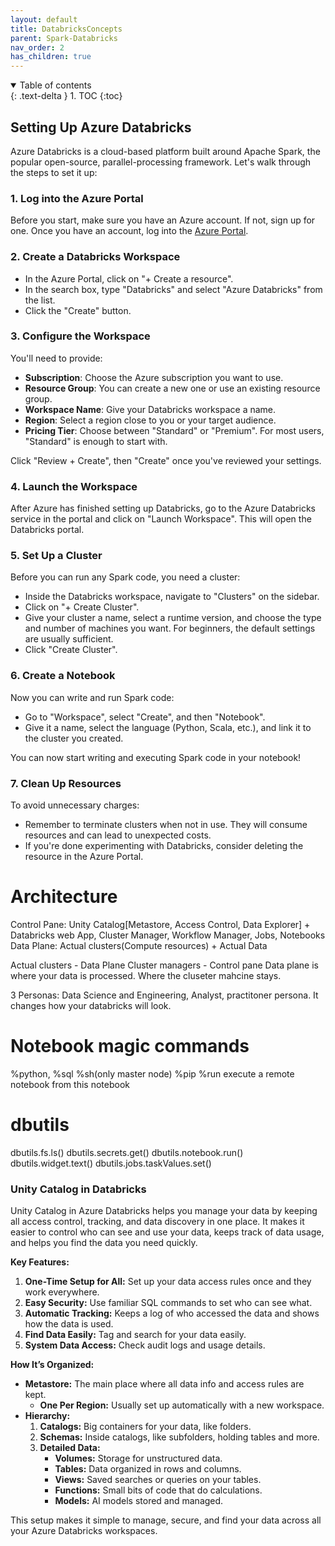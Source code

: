 ```yaml
---
layout: default
title: DatabricksConcepts
parent: Spark-Databricks
nav_order: 2
has_children: true
---
```


<details open markdown="block">
  <summary>
    Table of contents
  </summary>
  {: .text-delta }
1. TOC
{:toc}
</details>


## Setting Up Azure Databricks

Azure Databricks is a cloud-based platform built around Apache Spark, the popular open-source, parallel-processing framework. Let's walk through the steps to set it up:

### 1. **Log into the Azure Portal**

Before you start, make sure you have an Azure account. If not, sign up for one. Once you have an account, log into the [Azure Portal](https://portal.azure.com/).

### 2. **Create a Databricks Workspace**

- In the Azure Portal, click on "+ Create a resource".
- In the search box, type "Databricks" and select "Azure Databricks" from the list.
- Click the "Create" button.

### 3. **Configure the Workspace**

You'll need to provide:

- **Subscription**: Choose the Azure subscription you want to use.
- **Resource Group**: You can create a new one or use an existing resource group.
- **Workspace Name**: Give your Databricks workspace a name.
- **Region**: Select a region close to you or your target audience.
- **Pricing Tier**: Choose between "Standard" or "Premium". For most users, "Standard" is enough to start with.

Click "Review + Create", then "Create" once you've reviewed your settings.

### 4. **Launch the Workspace**

After Azure has finished setting up Databricks, go to the Azure Databricks service in the portal and click on "Launch Workspace". This will open the Databricks portal.

### 5. **Set Up a Cluster**

Before you can run any Spark code, you need a cluster:

- Inside the Databricks workspace, navigate to "Clusters" on the sidebar.
- Click on "+ Create Cluster".
- Give your cluster a name, select a runtime version, and choose the type and number of machines you want. For beginners, the default settings are usually sufficient.
- Click "Create Cluster".

### 6. **Create a Notebook**

Now you can write and run Spark code:

- Go to "Workspace", select "Create", and then "Notebook".
- Give it a name, select the language (Python, Scala, etc.), and link it to the cluster you created.

You can now start writing and executing Spark code in your notebook!

### 7. **Clean Up Resources**

To avoid unnecessary charges:

- Remember to terminate clusters when not in use. They will consume resources and can lead to unexpected costs.
- If you're done experimenting with Databricks, consider deleting the resource in the Azure Portal.

# Architecture
Control Pane: Unity Catalog[Metastore, Access Control, Data Explorer] + Databricks web App, Cluster Manager, Workflow Manager, Jobs, Notebooks
Data Plane: Actual clusters(Compute resources) + Actual Data

Actual clusters - Data Plane
Cluster managers - Control pane
Data plane is where your data is processed. Where the cluseter mahcine stays.

3 Personas: Data Science and Engineering, Analyst, practitoner persona. It changes how your databricks will look.

# Notebook magic commands

%python, %sql
%sh(only master node)
%pip
%run execute a remote notebook from this notebook

# dbutils

dbutils.fs.ls()
dbutils.secrets.get()
dbutils.notebook.run()
dbutils.widget.text()
dbutils.jobs.taskValues.set()

### Unity Catalog in Databricks

Unity Catalog in Azure Databricks helps you manage your data by keeping all access control, tracking, and data discovery in one place. It makes it easier to control who can see and use your data, keeps track of data usage, and helps you find the data you need quickly.

**Key Features:**

1. **One-Time Setup for All:** Set up your data access rules once and they work everywhere.
2. **Easy Security:** Use familiar SQL commands to set who can see what.
3. **Automatic Tracking:** Keeps a log of who accessed the data and shows how the data is used.
4. **Find Data Easily:** Tag and search for your data easily.
5. **System Data Access:** Check audit logs and usage details.

**How It’s Organized:**

- **Metastore:** The main place where all data info and access rules are kept.
  - **One Per Region:** Usually set up automatically with a new workspace.
- **Hierarchy:**
  1. **Catalogs:** Big containers for your data, like folders.
  2. **Schemas:** Inside catalogs, like subfolders, holding tables and more.
  3. **Detailed Data:**
     - **Volumes:** Storage for unstructured data.
     - **Tables:** Data organized in rows and columns.
     - **Views:** Saved searches or queries on your tables.
     - **Functions:** Small bits of code that do calculations.
     - **Models:** AI models stored and managed.

This setup makes it simple to manage, secure, and find your data across all your Azure Databricks workspaces.

